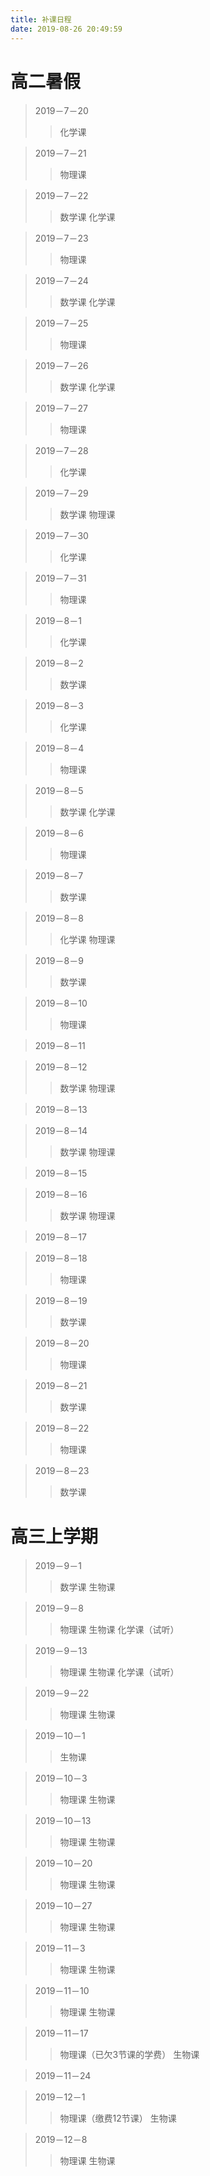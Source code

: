 ```yaml
---
title: 补课日程
date: 2019-08-26 20:49:59
---
```


# 高二暑假

> 2019－7－20
>> 化学课

> 2019－7－21
>> 物理课

> 2019－7－22
>> 数学课
>> 化学课

> 2019－7－23
>> 物理课

> 2019－7－24
>> 数学课
>> 化学课

> 2019－7－25
>> 物理课

> 2019－7－26
>> 数学课
>> 化学课

> 2019－7－27
>> 物理课

> 2019－7－28
>> 化学课

> 2019－7－29
>> 数学课
>> 物理课

> 2019－7－30
>> 化学课

> 2019－7－31
>> 物理课

> 2019－8－1
>> 化学课

> 2019－8－2
>> 数学课

> 2019－8－3
>> 化学课

> 2019－8－4
>> 物理课

> 2019－8－5
>> 数学课
>> 化学课

> 2019－8－6
>> 物理课

> 2019－8－7
>> 数学课

> 2019－8－8
>> 化学课
>> 物理课

> 2019－8－9
>> 数学课

> 2019－8－10
>> 物理课

> 2019－8－11

> 2019－8－12
>> 数学课
>> 物理课

> 2019－8－13

> 2019－8－14
>> 数学课
>> 物理课

> 2019－8－15

> 2019－8－16
>> 数学课
>> 物理课

> 2019－8－17

> 2019－8－18
>> 物理课

> 2019－8－19
>> 数学课

> 2019－8－20
>> 物理课

> 2019－8－21
>> 数学课

> 2019－8－22
>> 物理课

> 2019－8－23
>> 数学课

# 高三上学期

> 2019－9－1
>> 数学课
>> 生物课

> 2019－9－8
>> 物理课
>> 生物课
>> 化学课（试听）

> 2019－9－13
>> 物理课
>> 生物课
>> 化学课（试听）

> 2019－9－22
>> 物理课
>> 生物课

> 2019－10－1
>> 生物课

> 2019－10－3
>> 物理课
>> 生物课

> 2019－10－13
>> 物理课
>> 生物课

> 2019－10－20
>> 物理课
>> 生物课

> 2019－10－27
>> 物理课
>> 生物课

> 2019－11－3
>> 物理课
>> 生物课

> 2019－11－10
>> 物理课
>> 生物课

> 2019－11－17
>> 物理课（已欠3节课的学费）
>> 生物课

> 2019－11－24

> 2019－12－1
>> 物理课（缴费12节课）
>> 生物课

> 2019－12－8
>> 物理课
>> 生物课
